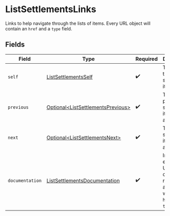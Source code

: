 # ListSettlementsLinks

Links to help navigate through the lists of items. Every URL object will contain an `href` and a `type` field.


## Fields

| Field                                                                                      | Type                                                                                       | Required                                                                                   | Description                                                                                |
| ------------------------------------------------------------------------------------------ | ------------------------------------------------------------------------------------------ | ------------------------------------------------------------------------------------------ | ------------------------------------------------------------------------------------------ |
| `self`                                                                                     | [ListSettlementsSelf](../../models/operations/ListSettlementsSelf.md)                      | :heavy_check_mark:                                                                         | The URL to the current set of items.                                                       |
| `previous`                                                                                 | [Optional\<ListSettlementsPrevious>](../../models/operations/ListSettlementsPrevious.md)   | :heavy_check_mark:                                                                         | The previous set of items, if available.                                                   |
| `next`                                                                                     | [Optional\<ListSettlementsNext>](../../models/operations/ListSettlementsNext.md)           | :heavy_check_mark:                                                                         | The next set of items, if available.                                                       |
| `documentation`                                                                            | [ListSettlementsDocumentation](../../models/operations/ListSettlementsDocumentation.md)    | :heavy_check_mark:                                                                         | In v2 endpoints, URLs are commonly represented as objects with an `href` and `type` field. |